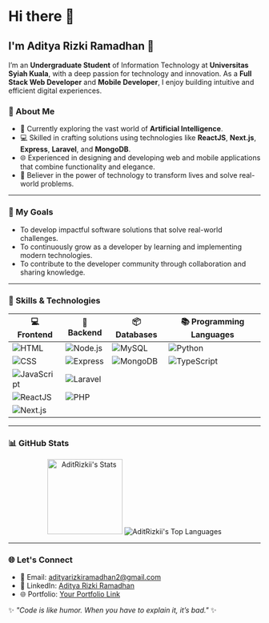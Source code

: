 # Hi there 👋 
## I'm **Aditya Rizki Ramadhan** 🚀

I’m an **Undergraduate Student** of Information Technology at **Universitas Syiah Kuala**, with a deep passion for technology and innovation. As a **Full Stack Web Developer** and **Mobile Developer**, I enjoy building intuitive and efficient digital experiences. 

### 🌟 About Me  

- 🔭 Currently exploring the vast world of **Artificial Intelligence**.  
- 💻 Skilled in crafting solutions using technologies like **ReactJS**, **Next.js**, **Express**, **Laravel**, and **MongoDB**.  
- 🌐 Experienced in designing and developing web and mobile applications that combine functionality and elegance.  
- 🚀 Believer in the power of technology to transform lives and solve real-world problems.  

---

### 🎯 My Goals  

- To develop impactful software solutions that solve real-world challenges.  
- To continuously grow as a developer by learning and implementing modern technologies.  
- To contribute to the developer community through collaboration and sharing knowledge.  

---

### 🚀 Skills & Technologies

| **💻 Frontend**             | **🔧 Backend**              | **📦 Databases**        | **📚 Programming Languages** |
|---------------------------|--------------------------|-----------------------|---------------------------|
| ![HTML](https://img.shields.io/badge/-HTML-E34F26?logo=html5&logoColor=white&style=flat-square)       | ![Node.js](https://img.shields.io/badge/-Node.js-339933?logo=nodedotjs&logoColor=white&style=flat-square)  | ![MySQL](https://img.shields.io/badge/-MySQL-4479A1?logo=mysql&logoColor=white&style=flat-square) | ![Python](https://img.shields.io/badge/-Python-3776AB?logo=python&logoColor=white&style=flat-square)  |
| ![CSS](https://img.shields.io/badge/-CSS-1572B6?logo=css3&logoColor=white&style=flat-square)         | ![Express](https://img.shields.io/badge/-Express-000000?logo=express&logoColor=white&style=flat-square)    | ![MongoDB](https://img.shields.io/badge/-MongoDB-47A248?logo=mongodb&logoColor=white&style=flat-square) | ![TypeScript](https://img.shields.io/badge/-TypeScript-3178C6?logo=typescript&logoColor=white&style=flat-square) |
| ![JavaScript](https://img.shields.io/badge/-JavaScript-F7DF1E?logo=javascript&logoColor=black&style=flat-square) | ![Laravel](https://img.shields.io/badge/-Laravel-FF2D20?logo=laravel&logoColor=white&style=flat-square)    |                           |                           |
| ![ReactJS](https://img.shields.io/badge/-ReactJS-61DAFB?logo=react&logoColor=black&style=flat-square)  | ![PHP](https://img.shields.io/badge/-PHP-777BB4?logo=php&logoColor=white&style=flat-square)               |                           |                           |
| ![Next.js](https://img.shields.io/badge/-Next.js-000000?logo=nextdotjs&logoColor=white&style=flat-square) |                          |                           |                           |

---

### 📊 GitHub Stats

<div align="center">
  <img src="https://github-readme-stats.vercel.app/api?username=AditRizkii&theme=tokyonight&show_icons=true&hide_border=true&count_private=true" alt="AditRizkii's Stats" height="150"/>
  <img src="https://github-readme-stats.vercel.app/api/top-langs/?username=AditRizkii&theme=tokyonight&show_icons=true&hide_border=true&layout=compact" alt="AditRizkii's Top Languages" />
</div>

---
### 🌐 Let's Connect

- 📧 Email: [adityarizkiramadhan2@gmail.com](mailto:adityarizkiramadhan2@gmail.com)  
- 🌟 LinkedIn: [Aditya Rizki Ramadhan](https://linkedin.com/in/aditrizkii)  
- 🌐 Portfolio: [Your Portfolio Link](https://aditrizkii.xyz)

✨ *"Code is like humor. When you have to explain it, it’s bad."* ✨
